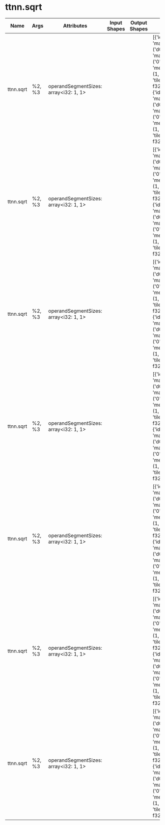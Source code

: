 # ttnn.sqrt

| Name | Args | Attributes | Input Shapes | Output Shapes | Layouts |
|------|------|------------|--------------|---------------|--------|
| ttnn.sqrt | %2, %3 | operandSegmentSizes: array<i32: 1, 1> |  |  | [{'id': '#layout1', 'mapping_from': ('d0',), 'mapping_to': ('0', 'd0'), 'memory_config': (1, 40, 'tile<32x32, f32>', 'dram')}, {'id': '#layout1', 'mapping_from': ('d0',), 'mapping_to': ('0', 'd0'), 'memory_config': (1, 40, 'tile<32x32, f32>', 'dram')}] |
| ttnn.sqrt | %2, %3 | operandSegmentSizes: array<i32: 1, 1> |  |  | [{'id': '#layout1', 'mapping_from': ('d0',), 'mapping_to': ('0', 'd0'), 'memory_config': (1, 30, 'tile<32x32, f32>', 'dram')}, {'id': '#layout1', 'mapping_from': ('d0',), 'mapping_to': ('0', 'd0'), 'memory_config': (1, 30, 'tile<32x32, f32>', 'dram')}] |
| ttnn.sqrt | %2, %3 | operandSegmentSizes: array<i32: 1, 1> |  |  | [{'id': '#layout1', 'mapping_from': ('d0',), 'mapping_to': ('0', 'd0'), 'memory_config': (1, 12, 'tile<32x32, f32>', 'dram')}, {'id': '#layout1', 'mapping_from': ('d0',), 'mapping_to': ('0', 'd0'), 'memory_config': (1, 12, 'tile<32x32, f32>', 'dram')}] |
| ttnn.sqrt | %2, %3 | operandSegmentSizes: array<i32: 1, 1> |  |  | [{'id': '#layout1', 'mapping_from': ('d0',), 'mapping_to': ('0', 'd0'), 'memory_config': (1, 18, 'tile<32x32, f32>', 'dram')}, {'id': '#layout1', 'mapping_from': ('d0',), 'mapping_to': ('0', 'd0'), 'memory_config': (1, 18, 'tile<32x32, f32>', 'dram')}] |
| ttnn.sqrt | %2, %3 | operandSegmentSizes: array<i32: 1, 1> |  |  | [{'id': '#layout1', 'mapping_from': ('d0',), 'mapping_to': ('0', 'd0'), 'memory_config': (1, 64, 'tile<32x32, f32>', 'dram')}, {'id': '#layout1', 'mapping_from': ('d0',), 'mapping_to': ('0', 'd0'), 'memory_config': (1, 64, 'tile<32x32, f32>', 'dram')}] |
| ttnn.sqrt | %2, %3 | operandSegmentSizes: array<i32: 1, 1> |  |  | [{'id': '#layout1', 'mapping_from': ('d0',), 'mapping_to': ('0', 'd0'), 'memory_config': (1, 5, 'tile<32x32, f32>', 'dram')}, {'id': '#layout1', 'mapping_from': ('d0',), 'mapping_to': ('0', 'd0'), 'memory_config': (1, 5, 'tile<32x32, f32>', 'dram')}] |
| ttnn.sqrt | %2, %3 | operandSegmentSizes: array<i32: 1, 1> |  |  | [{'id': '#layout1', 'mapping_from': ('d0',), 'mapping_to': ('0', 'd0'), 'memory_config': (1, 6, 'tile<32x32, f32>', 'dram')}, {'id': '#layout1', 'mapping_from': ('d0',), 'mapping_to': ('0', 'd0'), 'memory_config': (1, 6, 'tile<32x32, f32>', 'dram')}] |
